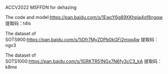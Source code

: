 
ACCV2022 MSFFDN for dehazing

The code and model:https://pan.baidu.com/s/1EwcY6g89XKhpja4of8ngqw
提取码：t4ls 


The dataset of SOTS900:https://pan.baidu.com/s/1iDfr7MyZDPb0kGFi2mxp4w
提取码：ngv3 

The dataset of SOTS1000:https://pan.baidu.com/s/1GRKTR51NGx7N6fy3cC3_kA 
提取码：k8me 

